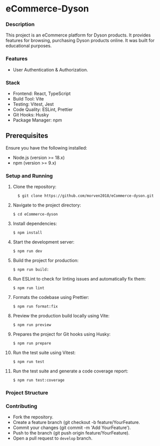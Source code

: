 # eCommerce-Dyson
### Description
This project is an eCommerce platform for Dyson products. It provides features for browsing, purchasing Dyson products online.
It was built for educational purposes.

### Features
- User Authentication & Authorization.

### Stack
- Frontend: React, TypeScript
- Build Tool: Vite
- Testing: Vitest, Jest
- Code Quality: ESLint, Prettier
- Git Hooks: Husky
- Package Manager: npm

## Prerequisites
Ensure you have the following installed:
- Node.js (version >= 18.x)
- npm (version >= 9.x)

### Setup and Running
1. Clone the repository:
   ```
     $ git clone https://github.com/morven2018/eCommerce-dyson.git
   ```
2. Navigate to the project directory:

   ```$ cd eCommerce-dyson```

3. Install dependencies:

   ```$ npm install```

4. Start the development server:

   ```$ npm run dev```

5. Build the project for production:

   ```$ npm run build:```

6. Run ESLint to check for linting issues and automatically fix them:

   ```$ npm run lint```

7. Formats the codebase using Prettier:

   ```$ npm run format:fix```

8. Preview the production build locally using Vite:

   ```$ npm run preview```

9. Prepares the project for Git hooks using Husky:

   ```$ npm run prepare```

10. Run the test suite using Vitest:

    ```$ npm run test```

11. Run the test suite and generate a code coverage report:

    ```$ npm run test:coverage```


### Project Structure



 ### Contributing
 - Fork the repository.
 - Create a feature branch (git checkout -b feature/YourFeature.
 - Commit your changes (git commit -m 'Add YourFeature').
 - Push to the branch (git push origin feature/YourFeature).
 - Open a pull request to ```develop``` branch.











